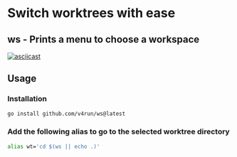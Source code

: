 # Switch worktrees with ease

## ws - Prints a menu to choose a workspace

[![asciicast](https://asciinema.org/a/531887.svg)](https://asciinema.org/a/531887)

## Usage

### Installation

```bash
go install github.com/v4run/ws@latest
```

### Add the following alias to go to the selected worktree directory

```bash
alias wt='cd $(ws || echo .)'
```
